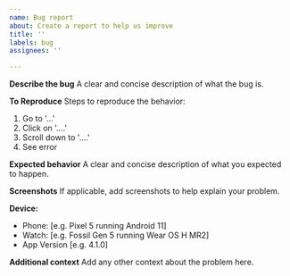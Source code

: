 ```yaml
---
name: Bug report
about: Create a report to help us improve
title: ''
labels: bug
assignees: ''

---
```


**Describe the bug**
A clear and concise description of what the bug is.

**To Reproduce**
Steps to reproduce the behavior:
1. Go to '...'
2. Click on '....'
3. Scroll down to '....'
4. See error

**Expected behavior**
A clear and concise description of what you expected to happen.

**Screenshots**
If applicable, add screenshots to help explain your problem.

**Device:**
 - Phone: [e.g. Pixel 5 running Android 11]
 - Watch: [e.g. Fossil Gen 5 running Wear OS H MR2]
 - App Version [e.g. 4.1.0]

**Additional context**
Add any other context about the problem here.
